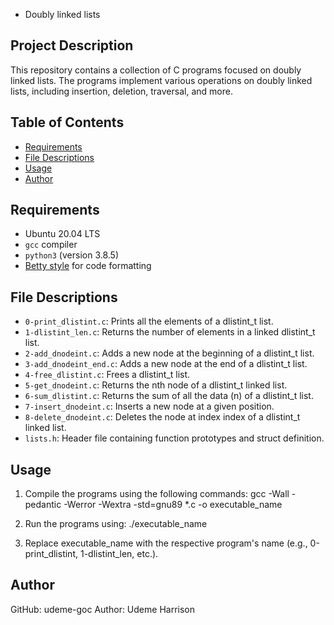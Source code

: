  - Doubly linked lists

## Project Description
This repository contains a collection of C programs focused on doubly linked lists. The programs implement various operations on doubly linked lists, including insertion, deletion, traversal, and more.

## Table of Contents
- [Requirements](#requirements)
- [File Descriptions](#file-descriptions)
- [Usage](#usage)
- [Author](#author)

## Requirements
- Ubuntu 20.04 LTS
- `gcc` compiler
- `python3` (version 3.8.5)
- [Betty style](https://github.com/holbertonschool/Betty/wiki) for code formatting

## File Descriptions
- `0-print_dlistint.c`: Prints all the elements of a dlistint_t list.
- `1-dlistint_len.c`: Returns the number of elements in a linked dlistint_t list.
- `2-add_dnodeint.c`: Adds a new node at the beginning of a dlistint_t list.
- `3-add_dnodeint_end.c`: Adds a new node at the end of a dlistint_t list.
- `4-free_dlistint.c`: Frees a dlistint_t list.
- `5-get_dnodeint.c`: Returns the nth node of a dlistint_t linked list.
- `6-sum_dlistint.c`: Returns the sum of all the data (n) of a dlistint_t list.
- `7-insert_dnodeint.c`: Inserts a new node at a given position.
- `8-delete_dnodeint.c`: Deletes the node at index index of a dlistint_t linked list.
- `lists.h`: Header file containing function prototypes and struct definition.

## Usage
1. Compile the programs using the following commands:
   gcc -Wall -pedantic -Werror -Wextra -std=gnu89 *.c -o executable_name

2. Run the programs using:
	./executable_name

3. Replace executable_name with the respective program's name (e.g., 0-print_dlistint, 1-dlistint_len, etc.).

## Author
GitHub: udeme-goc
Author: Udeme Harrison

